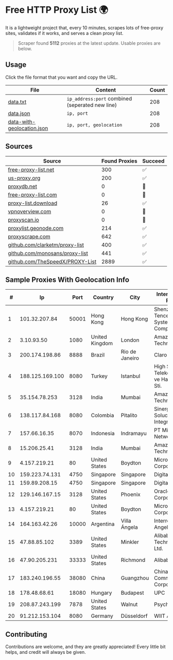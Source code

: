 
# Free HTTP Proxy List 🌍

It is a lightweight project that, every 10 minutes, scrapes lots of free-proxy sites, validates if it works, and serves a clean proxy list.


> Scraper found **5112** proxies at the latest update. Usable proxies are below.

## Usage

Click the file format that you want and copy the URL.


|File|Content|Count|
|----|-------|-----|
|[data.txt](https://raw.githubusercontent.com/themiralay/Proxy-List-World/master/data.txt)|`ip_address:port` combined (seperated new line)|208|
|[data.json](https://raw.githubusercontent.com/themiralay/Proxy-List-World/master/data.json)|`ip, port`|208|
|[data-with-geolocation.json](https://raw.githubusercontent.com/themiralay/Proxy-List-World/master/data-with-geolocation.json)|`ip, port, geolocation`|208|

## Sources

|Source|Found Proxies|Succeed|
|------|-------------|-------|
|[free-proxy-list.net](https://free-proxy-list.net)|300|✅|
|[us-proxy.org](https://www.us-proxy.org)|200|✅|
|[proxydb.net](http://proxydb.net)|0|🚫|
|[free-proxy-list.com](https://free-proxy-list.com/?page=&port=&type%5B%5D=http&type%5B%5D=https&up_time=0&search=Search)|0|🚫|
|[proxy-list.download](https://www.proxy-list.download/HTTP)|26|✅|
|[vpnoverview.com](https://vpnoverview.com/privacy/anonymous-browsing/free-proxy-servers)|0|🚫|
|[proxyscan.io](https://www.proxyscan.io)|0|🚫|
|[proxylist.geonode.com](https://proxylist.geonode.com/api/proxy-list?limit=300&page=1&sort_by=lastChecked&sort_type=desc&protocols=http,https)|214|✅|
|[proxyscrape.com](https://api.proxyscrape.com/v2/?request=displayproxies&protocol=http&timeout=10000&country=all&ssl=all&anonymity=all)|642|✅|
|[github.com/clarketm/proxy-list](https://raw.githubusercontent.com/clarketm/proxy-list/master/proxy-list-raw.txt)|400|✅|
|[github.com/monosans/proxy-list](https://raw.githubusercontent.com/monosans/proxy-list/main/proxies/http.txt)|441|✅|
|[github.com/TheSpeedX/PROXY-List](https://raw.githubusercontent.com/TheSpeedX/PROXY-List/master/http.txt)|2889|✅|


## Sample Proxies With Geolocation Info

|#|Ip|Port|Country|City|Internet Service Provider|
|-|--|----|-------|----|-------------------------|
|1|101.32.207.84|50001|Hong Kong|Hong Kong|Shenzhen Tencent Computer Systems Company Limited|
|2|3.10.93.50|1080|United Kingdom|London|Amazon Technologies Inc.|
|3|200.174.198.86|8888|Brazil|Rio de Janeiro|Claro S.A|
|4|188.125.169.100|8080|Turkey|Istanbul|High Speed Telekomunikasyon ve Hab. Hiz. Ltd. Sti.|
|5|35.154.78.253|3128|India|Mumbai|Amazon Technologies Inc.|
|6|138.117.84.168|8080|Colombia|Pitalito|Sinergy Soluciones Integrales|
|7|157.66.16.35|8070|Indonesia|Indramayu|PT Mitra Mandiri Network|
|8|15.206.25.41|3128|India|Mumbai|Amazon Technologies Inc.|
|9|4.157.219.21|80|United States|Boydton|Microsoft Corporation|
|10|159.223.74.131|4750|Singapore|Singapore|DigitalOcean, LLC|
|11|159.89.208.15|4750|Singapore|Singapore|DigitalOcean, LLC|
|12|129.146.167.15|3128|United States|Phoenix|Oracle Corporation|
|13|4.157.219.21|80|United States|Boydton|Microsoft Corporation|
|14|164.163.42.26|10000|Argentina|Villa Ángela|Interret Villa Angela SRL|
|15|47.88.85.102|3389|United States|Minkler|Alibaba (US) Technology Co., Ltd.|
|16|47.90.205.231|33333|United States|Richmond|Alibaba.com LLC|
|17|183.240.196.55|38080|China|Guangzhou|China Mobile Communications Corporation|
|18|178.48.68.61|18080|Hungary|Budapest|UPC|
|19|208.87.243.199|7878|United States|Walnut|Psychz Networks|
|20|91.212.153.104|8080|Germany|Düsseldorf|WIIT AG|



## Contributing

Contributions are welcome, and they are greatly appreciated! Every
little bit helps, and credit will always be given.

